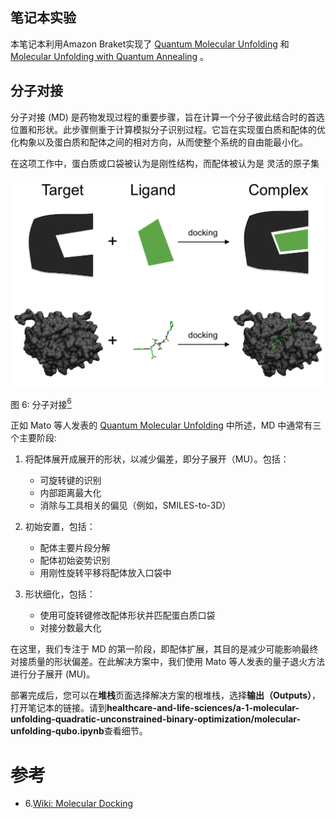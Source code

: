 ## 笔记本实验

本笔记本利用Amazon Braket实现了 
[Quantum Molecular Unfolding](https://arxiv.org/abs/2107.13607) 和 
[Molecular Unfolding with Quantum Annealing](https://www.youtube.com/watch?v=1NmAXIHAF2Y) 。

## 分子对接

分子对接 (MD) 是药物发现过程的重要步骤，旨在计算一个分子彼此结合时的首选位置和形状。此步骤侧重于计算模拟分子识别过程。它旨在实现蛋白质和配体的优化构象以及蛋白质和配体之间的相对方向，从而使整个系统的自由能最小化。

在这项工作中，蛋白质或口袋被认为是刚性结构，而配体被认为是
灵活的原子集

![Molecular Docking](../../images/molecule-docking.png)

图 6: 分子对接[<sup>6</sup>](#wiki-docking)

正如 Mato 等人发表的 [Quantum Molecular Unfolding](https://arxiv.org/abs/2107.13607) 中所述，MD 中通常有三个主要阶段:

1. 将配体展开成展开的形状，以减少偏差，即分子展开（MU）。包括：
    * 可旋转键的识别
    * 内部距离最大化
    * 消除与工具相关的偏见（例如，SMILES-to-3D）

2.  初始安置，包括：
    * 配体主要片段分解
    * 配体初始姿势识别
    * 用刚性旋转平移将配体放入口袋中

3.  形状细化，包括：
    * 使用可旋转键修改配体形状并匹配蛋白质口袋
    * 对接分数最大化

在这里，我们专注于 MD 的第一阶段，即配体扩展，其目的是减少可能影响最终对接质量的形状偏差。在此解决方案中，我们使用 Mato 等人发表的量子退火方法进行分子展开 (MU)。

部署完成后，您可以在**堆栈**页面选择解决方案的根堆栈，选择**输出（Outputs）**，打开笔记本的链接。请到**healthcare-and-life-sciences/a-1-molecular-unfolding-quadratic-unconstrained-binary-optimization/molecular-unfolding-qubo.ipynb**查看细节。


# 参考
<div id='wiki-rna'></div>

- 6.[Wiki: Molecular Docking](https://en.wikipedia.org/wiki/Docking_(molecular))
